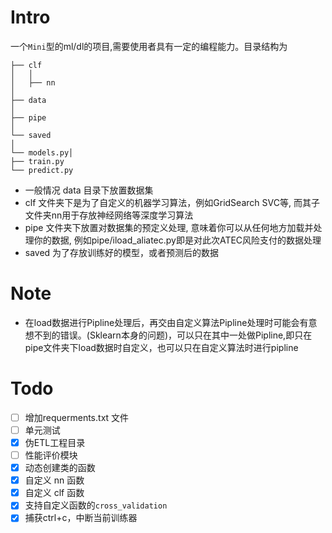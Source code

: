 # Intro
一个`Mini`型的ml/dl的项目,需要使用者具有一定的编程能力。目录结构为

```
├── clf
│   │
│   ├── nn
│
├── data
│
├── pipe
│
└── saved
│
└── models.py│
├── train.py
└── predict.py
```

* 一般情况 data 目录下放置数据集
* clf 文件夹下是为了自定义的机器学习算法，例如GridSearch SVC等, 而其子文件夹nn用于存放神经网络等深度学习算法
* pipe 文件夹下放置对数据集的预定义处理, 意味着你可以从任何地方加载并处理你的数据, 例如pipe/iload_aliatec.py即是对此次ATEC风险支付的数据处理
* saved 为了存放训练好的模型，或者预测后的数据

# Note

* 在load数据进行Pipline处理后，再交由自定义算法Pipline处理时可能会有意想不到的错误。(Sklearn本身的问题)，可以只在其中一处做Pipline,即只在pipe文件夹下load数据时自定义，也可以只在自定义算法时进行pipline

# Todo

- [ ] 增加requerments.txt 文件
- [ ] 单元测试
- [x] 伪ETL工程目录
- [ ] 性能评价模块
- [x] 动态创建类的函数
- [x] 自定义 nn 函数
- [x] 自定义 clf 函数
- [x] 支持自定义函数的`cross_validation`
- [x] 捕获ctrl+c，中断当前训练器
